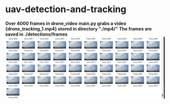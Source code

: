 # **uav-detection-and-tracking**
**Over 4000 frames in drone_video**
**main.py grabs a video {drone_tracking_1.mp4} stored in directory "./mp4/"**
**The frames are saved in ./detections/frames**
![frames are saved in local machine](https://github.com/rodrigomv29/uav-detection-and-tracking/blob/main/project_screenshots/frame_nr.png?raw=true)
